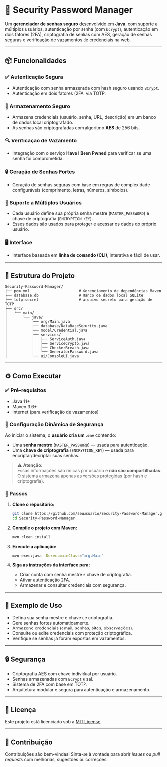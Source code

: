 # 🔐 Security Password Manager

Um **gerenciador de senhas seguro** desenvolvido em **Java**, com suporte a múltiplos usuários, autenticação por senha (com `bcrypt`), autenticação em dois fatores (2FA), criptografia de senhas com AES, geração de senhas seguras e verificação de vazamentos de credenciais na web.

---

## 📦 Funcionalidades

### ✅ Autenticação Segura
- Autenticação com senha armazenada com hash seguro usando `BCrypt`.
- Autenticação em dois fatores (2FA) via TOTP.

### 🔐 Armazenamento Seguro
- Armazena credenciais (usuário, senha, URL, descrição) em um banco de dados local criptografado.
- As senhas são criptografadas com algoritmo **AES** de 256 bits.

### 🔍 Verificação de Vazamento
- Integração com o serviço **Have I Been Pwned** para verificar se uma senha foi comprometida.

### 🔒 Geração de Senhas Fortes
- Geração de senhas seguras com base em regras de complexidade configuráveis (comprimento, letras, números, símbolos).

### 👤 Suporte a Múltiplos Usuários
- Cada usuário define sua própria senha mestre (`MASTER_PASSWORD`) e chave de criptografia (`ENCRYPTION_KEY`).
- Esses dados são usados para proteger e acessar os dados do próprio usuário.

### 🖥️ Interface
- Interface baseada em **linha de comando (CLI)**, interativa e fácil de usar.

---

## 🧱 Estrutura do Projeto

```
Security-Password-Manager/
├── pom.xml                      # Gerenciamento de dependências Maven
├── database.db                  # Banco de dados local SQLite
├── totp.secret                  # Arquivo secreto para geração de TOTP
├── src/
│   └── main/
│       └── java/
│           ├── org/Main.java
│           ├── database/DataBaseSecurity.java
│           ├── model/Credential.java
│           ├── services/
│           │   ├── ServiceAuth.java
│           │   ├── ServiceCrypto.java
│           │   ├── CheckerBreach.java
│           │   └── GeneratorPassword.java
│           └── ui/ConsoleUI.java
```

---

## ⚙️ Como Executar

### ✅ Pré-requisitos

- Java 11+
- Maven 3.6+
- Internet (para verificação de vazamentos)

### 🔧 Configuração Dinâmica de Segurança

Ao iniciar o sistema, o **usuário cria um `.env`** contendo:
- Uma **senha mestre** (`MASTER_PASSWORD`) — usada para autenticação.
- Uma **chave de criptografia** (`ENCRYPTION_KEY`) — usada para encriptar/decriptar suas senhas.

> ⚠️ **Atenção:**  
> Essas informações são únicas por usuário e **não são compartilhadas**. O sistema armazena apenas as versões protegidas (por hash e criptografia).

### 🔧 Passos

1. **Clone o repositório:**

   ```bash
   git clone https://github.com/seuusuario/Security-Password-Manager.git
   cd Security-Password-Manager
   ```

2. **Compile o projeto com Maven:**

   ```bash
   mvn clean install
   ```

3. **Execute a aplicação:**

   ```bash
   mvn exec:java -Dexec.mainClass="org.Main"
   ```

4. **Siga as instruções da interface para:**
   - Criar conta com senha mestre e chave de criptografia.
   - Ativar autenticação 2FA.
   - Armazenar e consultar credenciais com segurança.

---

## 🧪 Exemplo de Uso

- Defina sua senha mestre e chave de criptografia.
- Gere senhas fortes automaticamente.
- Armazene credenciais (email, senhas, sites, observações).
- Consulte ou edite credenciais com proteção criptográfica.
- Verifique se senhas já foram expostas em vazamentos.

---

## 🔒 Segurança

- Criptografia AES com chave individual por usuário.
- Senhas armazenadas com `BCrypt` e sal.
- Sistema de 2FA com base em TOTP.
- Arquitetura modular e segura para autenticação e armazenamento.

---

## 📄 Licença

Este projeto está licenciado sob a [MIT License](LICENSE).

---

## 🤝 Contribuição

Contribuições são bem-vindas! Sinta-se à vontade para abrir *issues* ou *pull requests* com melhorias, sugestões ou correções.


```
